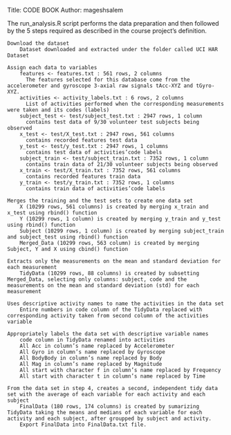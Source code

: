 Title:  CODE BOOK
Author: mageshsalem

The run_analysis.R script performs the data preparation and then followed by the 5 steps required as described in the course project’s definition.

    Download the dataset
        Dataset downloaded and extracted under the folder called UCI HAR Dataset

    Assign each data to variables
        features <- features.txt : 561 rows, 2 columns
          The features selected for this database come from the accelerometer and gyroscope 3-axial raw signals tAcc-XYZ and tGyro-XYZ.
        activities <- activity_labels.txt : 6 rows, 2 columns
          List of activities performed when the corresponding measurements were taken and its codes (labels)
        subject_test <- test/subject_test.txt : 2947 rows, 1 column
          contains test data of 9/30 volunteer test subjects being observed
        x_test <- test/X_test.txt : 2947 rows, 561 columns
          contains recorded features test data
        y_test <- test/y_test.txt : 2947 rows, 1 columns
          contains test data of activities’code labels
        subject_train <- test/subject_train.txt : 7352 rows, 1 column
          contains train data of 21/30 volunteer subjects being observed
        x_train <- test/X_train.txt : 7352 rows, 561 columns
          contains recorded features train data
        y_train <- test/y_train.txt : 7352 rows, 1 columns
          contains train data of activities’code labels

    Merges the training and the test sets to create one data set
        X (10299 rows, 561 columns) is created by merging x_train and x_test using rbind() function
        Y (10299 rows, 1 column) is created by merging y_train and y_test using rbind() function
        Subject (10299 rows, 1 column) is created by merging subject_train and subject_test using rbind() function
        Merged_Data (10299 rows, 563 column) is created by merging Subject, Y and X using cbind() function

    Extracts only the measurements on the mean and standard deviation for each measurement
        TidyData (10299 rows, 88 columns) is created by subsetting Merged_Data, selecting only columns: subject, code and the measurements on the mean and standard deviation (std) for each measurement

    Uses descriptive activity names to name the activities in the data set
        Entire numbers in code column of the TidyData replaced with corresponding activity taken from second column of the activities variable

    Appropriately labels the data set with descriptive variable names
        code column in TidyData renamed into activities
        All Acc in column’s name replaced by Accelerometer
        All Gyro in column’s name replaced by Gyroscope
        All BodyBody in column’s name replaced by Body
        All Mag in column’s name replaced by Magnitude
        All start with character f in column’s name replaced by Frequency
        All start with character t in column’s name replaced by Time

    From the data set in step 4, creates a second, independent tidy data set with the average of each variable for each activity and each subject
        FinalData (180 rows, 174 columns) is created by sumarizing TidyData taking the means and medians of each variable for each activity and each subject, after groupped by subject and activity.
        Export FinalData into FinalData.txt file.

